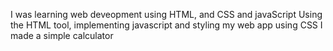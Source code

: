 I was learning web deveopment using HTML, and CSS and javaScript 
Using the HTML tool, implementing javascript and styling my web app using CSS I made a simple calculator
